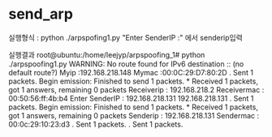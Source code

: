 # send_arp
실행형식 : python ./arpspofing1.py
"Enter SenderIP :"
에서 senderip입력

실행결과
root@ubuntu:/home/leejyp/arpspoofing_1# python ./arpspoofing1.py 
WARNING: No route found for IPv6 destination :: (no default route?)
Myip :192.168.218.148  Mymac :00:0C:29:D7:80:2D
.
Sent 1 packets.
Begin emission:
Finished to send 1 packets.
*
Received 1 packets, got 1 answers, remaining 0 packets
Receiverip : 192.168.218.2 Receivermac : 00:50:56:ff:4b:b4
Enter SenderIP : 192.168.218.131
192.168.218.131
.
Sent 1 packets.
Begin emission:
Finished to send 1 packets.
*
Received 1 packets, got 1 answers, remaining 0 packets
Senderip : 192.168.218.131 Sendermac : 00:0c:29:10:23:d3
.
Sent 1 packets.
.
Sent 1 packets.



